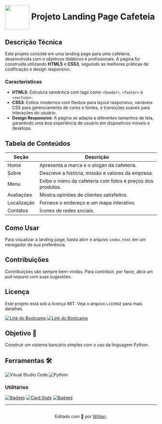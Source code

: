 <h1>
    <a href="https://www.dio.me/">
     <img align="center" width="80px" src="https://static.vecteezy.com/system/resources/previews/023/495/214/original/coffee-shop-logo-design-png.png"></a>
    <span> Projeto Landing Page Cafeteia</span>
</h1>

## Descrição Técnica
Este projeto consiste em uma landing page para uma cafeteria, desenvolvida com o objetivos didáticos e profissionais. A página foi construída utilizando **HTML5** e **CSS3**, seguindo as melhores práticas de codificação e design responsivo.

### Características
- **HTML5**: Estrutura semântica com tags como `<header>`, `<footer>` e `<section>`.
- **CSS3**: Estilos modernos com flexbox para layout responsivo, variáveis CSS para gerenciamento de cores e fontes, e transições suaves para interações do usuário.
- **Design Responsivo**: A página se adapta a diferentes tamanhos de tela, garantindo uma boa experiência de usuário em dispositivos móveis e desktops.

## Tabela de Conteúdos

| Seção          | Descrição                                                  |
|----------------|------------------------------------------------------------|
| Home           | Apresenta a marca e o slogan da cafeteria.                 |
| Sobre          | Descreve a história, missão e valores da empresa.          |
| Menu           | Exibe o menu da cafeteria com fotos e preços dos produtos. |
| Avaliações     | Mostra opiniões de clientes satisfeitos.                   |
| Localização    | Fornece o endereço e um mapa interativo.                   |
| Contatos       | Ícones de redes sociais.                                   |

## Como Usar
Para visualizar a landing page, basta abrir o arquivo `index.html` em um navegador de sua preferência.

## Contribuições
Contribuições são sempre bem-vindas. Para contribuir, por favor, abra um *pull request* com suas sugestões.

## Licença
Este projeto está sob a licença MIT. Veja o arquivo `LICENSE` para mais detalhes.

[![Link do Bootcamp](https://img.shields.io/badge/▶-000?style=for-the-badge&logo=movie&logoColor=E94D5F)](https://web.dio.me/track/coding-future-vivo-python-ai-backend-developer) 
[![Link do Bootcamp](https://img.shields.io/badge/Acesse%20o%20Boobtcamp%20na%20Plataforma-E94D5F?style=for-the-badge)](https://web.dio.me/track/coding-future-vivo-python-ai-backend-developer)

## Objetivo 🎯
Construir um sistema bancário simples com o uso da linguagem Python.

## Ferramentas 🛠️
![Visual Studio Code](https://img.shields.io/badge/Visual%20Studio%20Code-0078d7.svg?style=for-the-badge&logo=visual-studio-code&logoColor=white)
![Python](https://img.shields.io/badge/python-3670A0?style=for-the-badge&logo=python&logoColor=ffdd54)


### Utilitários

[![Badges](https://img.shields.io/badge/Badges-30A3DC?style=for-the-badge)](https://github.com/digitalinnovationone/dio-lab-open-source/blob/main/utils/badges/badges.md)
[![Card Stats](https://img.shields.io/badge/Card%20Stats-E94D5F?style=for-the-badge)](https://github.com/digitalinnovationone/dio-lab-open-source/blob/main/utils/cards/github-stats.md)
[![Badges](https://img.shields.io/badge/Card%20Streak%20States-30A3DC?style=for-the-badge)](https://github.com/digitalinnovationone/dio-lab-open-source/blob/main/utils/cards/github-streak-stats.md)

---

##
<div align="center">Editado com 💙 por <a href="https://github.com/WilliandosSantos89">Willian</a>.</div>
